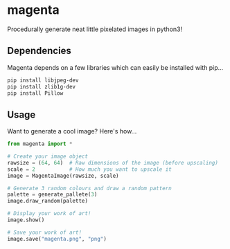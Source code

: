 # magenta
Procedurally generate neat little pixelated images in python3!

## Dependencies

Magenta depends on a few libraries which can easily be installed with pip...

```bash
pip install libjpeg-dev  
pip install zlib1g-dev  
pip install Pillow
```

## Usage
Want to generate a cool image? Here's how...  
```python
from magenta import *

# Create your image object
rawsize = (64, 64)	# Raw dimensions of the image (before upscaling)
scale = 2			# How much you want to upscale it
image = MagentaImage(rawsize, scale)

# Generate 3 random colours and draw a random pattern
palette = generate_pallete(3)
image.draw_random(palette)

# Display your work of art!
image.show()

# Save your work of art!
image.save("magenta.png", "png")

```
